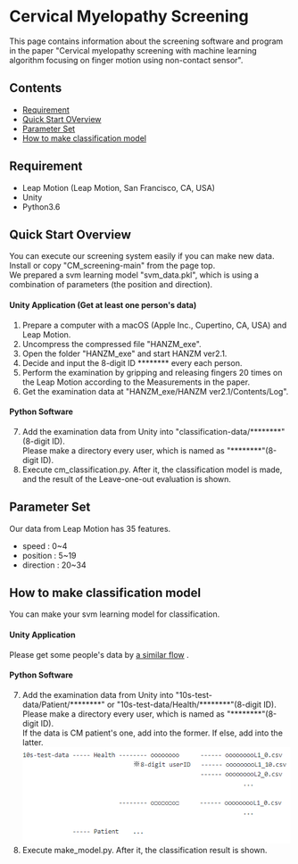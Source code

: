 Cervical Myelopathy Screening
====
This page contains information about the screening software and program in the paper &quot;Cervical myelopathy screening with machine learning algorithm focusing on finger motion using non-contact sensor&quot;.

## Contents
- [Requirement](#requirement)
- [Quick Start OVerview](#quick-start-overview)
- [Parameter Set](#parameter-set)
- [How to make classification model](#how-to-make-classification-model)

## Requirement
- Leap Motion (Leap Motion, San Francisco, CA, USA)
- Unity
- Python3.6

## Quick Start Overview
You can execute our screening system easily if you can make new data.  
Install or copy &quot;CM_screening-main&quot; from the page top.  
We prepared a svm learning model &quot;svm_data.pkl&quot;, which is using a combination of parameters (the position and direction).

#### Unity Application (Get at least one person's data)
1. Prepare a computer with a macOS (Apple Inc., Cupertino, CA, USA) and Leap Motion.
2. Uncompress the compressed file &quot;HANZM_exe&quot;.
3. Open the folder &quot;HANZM_exe&quot; and start HANZM ver2.1.
4. Decide and input the 8-digit ID \*\*\*\*\*\*\*\* every each person.
5. Perform the examination by gripping and releasing fingers 20 times on the Leap Motion according to the Measurements in the paper.
6. Get the examination data at &quot;HANZM_exe/HANZM ver2.1/Contents/Log&quot;.

#### Python Software
7. Add the examination data from Unity into &quot;classification-data/\*\*\*\*\*\*\*\*&quot;(8-digit ID).  
   Please make a directory every user, which is named as &quot;\*\*\*\*\*\*\*\*&quot;(8-digit ID).
8. Execute cm_classification.py. After it, the classification model is made, and the result of the Leave-one-out evaluation is shown.

## Parameter Set
Our data from Leap Motion has 35 features.  
- speed     : 0~4
- position  : 5~19
- direction : 20~34

## How to make classification model
You can make your svm learning model for classification.

#### Unity Application
Please get some people's data by [a similar flow](#unity-application-get-at-least-one-persons-data) .  

#### Python Software
7. Add the examination data from Unity into &quot;10s-test-data/Patient/\*\*\*\*\*\*\*\*&quot; or &quot;10s-test-data/Health/\*\*\*\*\*\*\*\*&quot;(8-digit ID).  
   Please make a directory every user, which is named as &quot;\*\*\*\*\*\*\*\*&quot;(8-digit ID).  
   If the data is CM patient's one, add into the former. If else, add into the latter.  
   ![Alt text](directory_path_image.PNG)
8. Execute make_model.py. After it, the classification result is shown.
